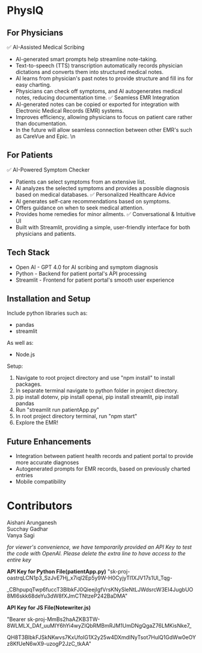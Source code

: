 # PhysIQ
## For Physicians
✅ AI-Assisted Medical Scribing
- AI-generated smart prompts help streamline note-taking.
- Text-to-speech (TTS) transcription automatically records physician dictations and converts them into structured medical notes.
- AI learns from physician's past notes to provide structure and fill ins for easy charting.
- Physicians can check off symptoms, and AI autogenerates medical notes, reducing documentation time.
✅ Seamless EMR Integration
- AI-generated notes can be copied or exported for integration with Electronic Medical Records (EMR) systems.
- Improves efficiency, allowing physicians to focus on patient care rather than documentation.
- In the future will allow seamless connection between other EMR's such as CareVue and Epic.
\n
## For Patients
✅ AI-Powered Symptom Checker
- Patients can select symptoms from an extensive list.
- AI analyzes the selected symptoms and provides a possible diagnosis based on medical databases.
✅ Personalized Healthcare Advice
- AI generates self-care recommendations based on symptoms.
- Offers guidance on when to seek medical attention.
- Provides home remedies for minor ailments.
✅ Conversational & Intuitive UI
- Built with Streamlit, providing a simple, user-friendly interface for both physicians and patients.

## Tech Stack
- Open AI - GPT 4.0 for AI scribing and symptom diagnosis
- Python - Backend for patient portal's API processing
- Streamlit - Frontend for patient portal's smooth user experience

## Installation and Setup
Include python libraries such as:
- pandas
- streamlit

As well as:
- Node.js

Setup:
1. Navigate to root project directory and use "npm install" to install packages.
2. In separate terminal navigate to python folder in project directory.
3. pip install dotenv, pip install openai, pip install streamlit, pip install pandas
4. Run "streamlit run patientApp.py"
5. In root project directory terminal, run "npm start"
6. Explore the EMR!

## Future Enhancements
- Integration between patient health records and patient portal to provide more accurate diagnoses
- Autogenerated prompts for EMR records, based on previously charted entries
- Mobile compatibility

# Contributors
Aishani Arunganesh  
Succhay Gadhar  
Vanya Sagi  


*for viewer's convenience, we have temporarily provided an API Key to test the code with OpenAI. Please delete the extra line to have access to the entire key*  

**API Key for Python File(patientApp.py)**
"sk-proj-oastrqLCN1p3_SzJvE7Hj_x7iql2Ep5y9W-H0CyjyTl1XJV17s1Ul_Tqg-

_CBhpupqTwp6fuccT3BlbkFJ0QieejIgfVrsKNySleNtLJWdsrcW3EI4JugbUO8Ml6skk68deYu3dW8fXJmCTNtzeP242BaDMA"

**API Key for JS File(Notewriter.js)**

"Bearer sk-proj-MmBs2haAZKB3TW-8WLMLX_DAf_uuMIY6hYi4wyZIQbRMBmRJM1UmDNgQgaZ76LMKisNke7_

QH8T3BlbkFJSkNKwvs7KxUfolG1X2y25w4DXmdINyTsot7HulQ1GdWw0eOYz8KfUeN6wX9-uzogP2JzC_tkAA"
